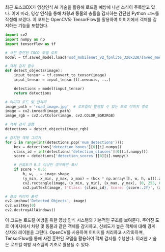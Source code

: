 최근 포스코DX가 영상인식 AI 기술을 활용해 로드킬 예방에 나선 소식이 주목받고 있다. 이에 따라, 영상 인식을 통해 차량과 동물의 충돌을 감지하는 간단한 Python 코드를 작성해 보겠다. 이 코드는 OpenCV와 TensorFlow를 활용하여 이미지에서 객체를 감지하는 기능을 포함한다.

```python
import cv2
import numpy as np
import tensorflow as tf

# 사전 훈련된 COCO 모델 로드
model = tf.saved_model.load('ssd_mobilenet_v2_fpnlite_320x320/saved_model')

# 객체 감지 함수
def detect_objects(image):
    input_tensor = tf.convert_to_tensor(image)
    input_tensor = input_tensor[tf.newaxis, ...]

    detections = model(input_tensor)
    return detections

# 이미지 로드 및 전처리
image_path = 'road_image.jpg'  # 로드킬이 발생할 수 있는 도로 이미지 경로
image = cv2.imread(image_path)
image_rgb = cv2.cvtColor(image, cv2.COLOR_BGR2RGB)

# 객체 감지 실행
detections = detect_objects(image_rgb)

# 감지된 객체 그리기
for i in range(int(detections.pop('num_detections'))):
    box = detections['detection_boxes'][0][i].numpy()
    class_id = int(detections['detection_classes'][0][i].numpy())
    score = detections['detection_scores'][0][i].numpy()

    # 신뢰도가 0.5 이상인 경우에만 표시
    if score > 0.5:
        h, w, _ = image.shape
        (y_min, x_min, y_max, x_max) = (box * np.array([h, w, h, w])).astype(int)
        cv2.rectangle(image, (x_min, y_min), (x_max, y_max), (0, 255, 0), 2)
        cv2.putText(image, f'Class: {class_id}, Score: {score:.2f}', (x_min, y_min - 10), cv2.FONT_HERSHEY_SIMPLEX, 0.5, (255, 0, 0), 2)

# 결과 이미지 출력
cv2.imshow('Detected Objects', image)
cv2.waitKey(0)
cv2.destroyAllWindows()
```

이 코드는 로드킬 예방을 위한 영상 인식 시스템의 기본적인 구조를 보여준다. 주어진 도로 이미지에서 차량 및 동물과 같은 객체를 감지하고, 신뢰도가 높은 객체에 대해 경계 상자와 레이블을 그린다. OpenCV를 사용하여 이미지를 처리하고 시각화하며, TensorFlow를 통해 사전 훈련된 모델을 활용하여 객체 감지를 수행한다. 이러한 기술은 로드킬 예방 시스템의 기초로 활용될 수 있다.